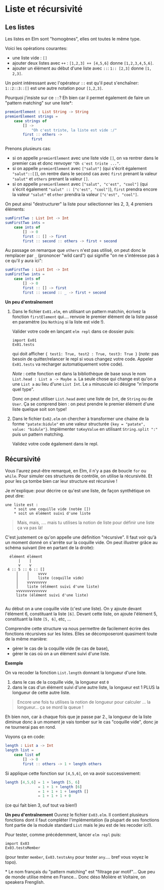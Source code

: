 # Liste et récursivité

## Les listes

Les listes en Elm sont "homogènes", elles ont toutes le même type.

Voici les opérations courantes:

- une liste vide : `[]`
- ajouter deux listes avec `++` : `[1,2,3] ++ [4,5,6]` donne `[1,2,3,4,5,6]`.
- ajouter un élément au début d'une liste avec `::`: `1:: [2,3]` donne `[1, 2,3]`.

Un point intéressant avec l'opérateur `::` est qu'il peut s'enchaîner: `1::2::3::[]`
est une autre notation pour `[1,2,3]`.

Pourquoi j'insiste sur ce `::`? Eh bien car il permet également de
faire un "pattern matching" sur une liste\*:

```elm
premierElement : List String -> String
premierElement strings =
    case strings of
        [] ->
            "Oh c'est triste, la liste est vide :/"
        first :: others ->
            first
```

Prenons plusieurs cas:

- si on appelle `premierElement` avec une liste vide `[]`,
  on va rentrer dans le premier cas et donc renvoyer `"Oh c'est triste ..."`.
- si on appelle `premierElement` avec `["salut"]` (qui s'écrit également
  `"salut"::[]`), on rentre dans le second cas avec `first` prenant la valeur
  `"salut"` et `others` prenant la valeur `[]`.
- si on appelle `premierElement` avec `["salut", "c'est", "cool"]`
  (qui s'écrit également `"salut" :: ["c'est", "cool"]`),
  `first` prendra encore la valeur `"salut"` et `other` prendra
  la valeur `["c'est", "cool"]`.

On peut ainsi "destructurer" la liste pour sélectionner les 2, 3, 4 premiers éléments:

```elm
sumFirstTwo : List Int -> Int
sumFirstTwo ints =
    case ints of
        [] -> 0
        first :: [] -> first
        first :: second :: others -> first + second
```

Au passage on remarque que `others` n'est pas utilisé, on peut donc
le remplacer par `_` (prononcer "wild card") qui signifie "on ne s'intéresse pas
à ce qu'il y aura ici":

```elm
sumFirstTwo : List Int -> Int
sumFirstTwo ints =
    case ints of
        [] -> 0
        first :: [] -> first
        first :: second :: _ -> first + second
```

**Un peu d'entraînement**

1. Dans le fichier `Ex01.elm`, en utilisant un pattern matchin,
   écrivez la fonction `firstElement`
   qui.... renvoie le premier élément de la liste passé en paramètre
   (ou `Nothing` si la liste est vide !).

   Valider votre code en lançant `elm repl` dans ce dossier puis:

   ```
   import Ex01
   Ex01.tests
   ```

   qui doit afficher `{ test1: True, test2 : True, test3: True }` (_note:_ pas
   besoin de quitter/relancer le repl si vous changez votre code. Appeler `Ex01.tests` va recharger automatiquement votre code).

   _Note_ : cette fonction est dans la bibliothèque de base sous le nom
   `List.head : List a -> Maybe a`. La seule chose qui change est qu'on
   a une `List a` au lieu d'une `List Int`. Le `a` minuscule ici désigne
   "n'importe quel type".

   Donc on peut utiliser `List.head` avec une
   liste de `Int`, de `String` ou de `User`. Ça se comprend bien :
   on peut prendre le premier élément d'une liste quelque soit son type!

2. Dans le fichier `Ex02.elm` on chercher à transformer une chaine de la forme `"patate:bidule"`
   en une valeur structurée `{key = "patate", value: "bidule"}`.
   Implémenter `toKeyValue` en utilisant `String.split ":"` puis un pattern matching.

   Validez votre code également dans le repl.

## Récursivité

Vous l'aurez peut-être remarqué, en Elm, il n'y a pas de boucle
`for` ou `while`. Pour simuler ces structures de contrôle, on
utilise la récursivité. Et pour les ça tombe bien car leur
structure est récursive !

Je m'explique: pour décrire ce qu'est une liste, de façon synthétique
on peut dire:

```
une liste est :
    * soit une coquille vide (notée [])
    * soit un élément suivi d'une liste
```

> Mais, mais, .... mais tu utilises la notion de liste pour définir une liste
> ça va pas là!

C'est justement ce qu'on appelle une définition "récursive". Il faut voir qu'à
un moment donné on s'arrête sur la coquille vide. On peut illustrer
grâce au schéma suivant (lire en partant de la droite):

```
  élément élément
      |    |
      v    v
 4 :: 5 :: 6 :: []
     │    │    vvvv
     │    │    liste (coquille vide)
     │    vvvvvvvvv
     │    liste (élément suivi d'une liste)
     vvvvvvvvvvvvvv
     liste (élément suivi d'une liste)


```

Au début on a une coquille vide (c'est une liste). On y
ajoute devant l'élément 6, constituant la liste `[6]`.
Devant cette liste, on ajoute l'élément 5, constituant la
liste `[5, 6]`, etc, ...

Comprendre cette structure va nous permettre de facilement écrire
des fonctions récursives sur les listes. Elles se décomposeront
quasiment toute de la même manière:

- gérer le cas de la coquille vide (le cas de base),
- gérer le cas où on a un élément suivi d'une liste.

**Exemple**

On va recoder la fonction `List.length` donnant la longueur
d'une liste.

1. dans le cas de la coquille vide, la longueur est `0`
2. dans le cas d'un élément suivi d'une autre liste, la longueur est 1 PLUS la
   longueur de cette autre liste.

> Encore une fois tu utilises la notion de longueur pour calculer ... la  
>  longueur... ça se mord la queue !

Eh bien non, car à chaque fois que je passe par 2., la longueur de
la liste diminue donc à un moment je vais tomber sur le cas "coquille
vide", donc je ne tournerai pas en rond.

Voyons ça en code:

```elm
length : List a -> Int
length list =
    case list of
        [] -> 0
        first :: others -> 1 + length others
```

Si applique cette fonction sur `[4,5,6]`, on va avoir successivement:

```elm
length [4,5,6] = 1 + length [5, 6]
               = 1 + 1 + length [6]
               = 1 + 1 + 1 + length []
               = 1 + 1 + 1 + 0
```

(ce qui fait bien 3, ouf tout va bien!)

**Un peu d'entraînement**
Ouvrez le fichier `Ex03.elm`. Il contient plusieurs fonctions dont il faut
compléter l'implémentation (la plupart de ses fonctions font partie de la
module standard `List` mais le jeu est de les recoder ici!).

Pour tester, comme précédemment, lancer `elm repl` puis:

```
import Ex03
Ex03.testsMember
```

(pour tester `member`, `Ex03.testsAny` pour tester `any`.... bref vous voyez le topo).

\* Le nom français du "pattern matching" est "filtrage par motif"... Que peu de monde utilise
même en France... Donc déso Molière et Voltaire, on speakera Frenglish.
